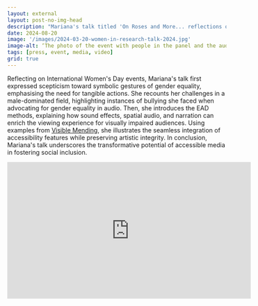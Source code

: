 ```yaml
---
layout: external
layout: post-no-img-head
description: "Mariana's talk titled 'On Roses and More... reflections on inclusion in sound design practices' for the Women in Research Network now is available online. In her presentation she shared insights from her personal journey of inclusion and exclusion, alongside our innovative EAD research." 
date: 2024-08-20
image: '/images/2024-03-20-women-in-research-talk-2024.jpg'
image-alt: ‘The photo of the event with people in the panel and the audience.’
tags: [press, event, media, video]
grid: true
---
```


Reflecting on International Women's Day events, Mariana's talk first expressed scepticism toward symbolic gestures of gender equality, emphasising the need for tangible actions. She recounts her challenges in a male-dominated field, highlighting instances of bullying she faced when advocating for gender equality in audio. Then, she introduces the EAD methods, explaining how sound effects, spatial audio, and narration can enrich the viewing experience for visually impaired audiences. Using examples from [Visible Mending](visible-mending-bafta), she illustrates the seamless integration of accessibility features while preserving artistic integrity. In conclusion, Mariana's talk underscores the transformative potential of accessible media in fostering social inclusion.

<iframe width="560" height="315" src="https://www.youtube.com/embed/ZYHK8_zUZCM?si=z5QU52jTS9Y95_AE" title="YouTube video player" frameborder="0" allow="accelerometer; autoplay; clipboard-write; encrypted-media; gyroscope; picture-in-picture; web-share" referrerpolicy="strict-origin-when-cross-origin" allowfullscreen></iframe>